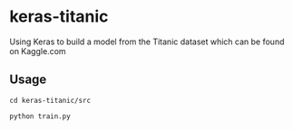 # keras-titanic
Using Keras to build a model from the Titanic dataset which can be found on Kaggle.com

## Usage

```
cd keras-titanic/src

python train.py
```